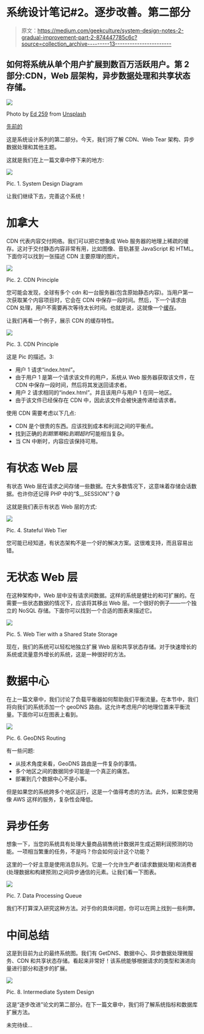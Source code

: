 # 系统设计笔记#2。逐步改善。第二部分

> 原文：<https://medium.com/geekculture/system-design-notes-2-gradual-improvement-part-2-874447785c6c?source=collection_archive---------13----------------------->

## 如何将系统从单个用户扩展到数百万活跃用户。第 2 部分:CDN，Web 层架构，异步数据处理和共享状态存储。

![](img/ea6b13b242b598f1a30dce1fbeb8682b.png)

Photo by [Ed 259](https://unsplash.com/@ed259) from [Unsplash](https://unsplash.com/photos/xcrI6CPkkJs)

[先前的](/geekculture/system-design-notes-1-gradual-improvement-part-1-e138a407dc4d)

这是系统设计系列的第二部分。今天，我们将了解 CDN、Web Tear 架构、异步数据处理和其他主题。

这就是我们在上一篇文章中停下来的地方:

![](img/619a1dd5245d4972a3aa1d5c9a99b5ad.png)

Pic. 1\. System Design Diagram

让我们继续下去，完善这个系统！

# 加拿大

CDN 代表内容交付网络。我们可以把它想象成 Web 服务器的地理上稀疏的缓存。这对于交付静态内容非常有用，比如图像、音轨甚至 JavaScript 和 HTML。下面你可以找到一张描述 CDN 主要原理的图片。

![](img/5964b0a91430bd660a28ff6b2ef15bc0.png)

Pic. 2\. CDN Principle

您可能会发现，全球有多个 cdn 和一台服务器(包含原始静态内容)。当用户第一次获取某个内容项目时，它会在 CDN 中保存一段时间。然后，下一个请求由 CDN 处理，用户不需要再次等待太长时间。也就是说，这就像一个[缓存](/geekculture/system-design-notes-1-gradual-improvement-part-1-e138a407dc4d)。

让我们再看一个例子，展示 CDN 的缓存特性。

![](img/af7df7612b0e609699870e477ef5470a.png)

Pic. 3\. CDN Principle

这是 Pic 的描述。3:

*   用户 1 请求“index.html”。
*   由于用户 1 是第一个请求该文件的用户，系统从 Web 服务器获取该文件，在 CDN 中保存一段时间，然后将其发送回请求者。
*   用户 2 请求相同的“index.html”。并且该用户与用户 1 在同一地区。
*   由于该文件已经保存在 CDN 中，因此该文件会被快速传递给请求者。

使用 CDN 需要考虑以下几点:

*   CDN 是个很贵的东西。应该找到成本和利润之间的平衡点。
*   找到正确的*到期策略*和*到期超时*可能相当复杂。
*   当 CN 中断时，内容应该保持可用。

# 有状态 Web 层

有状态 Web 层在请求之间存储一些数据。在大多数情况下，这意味着存储会话数据。也许你还记得 PHP 中的“$__SESSION”？😅

这就是我们表示有状态 Web 层的方式:

![](img/1653349766368ac71209c281a4a3adb6.png)

Pic. 4\. Stateful Web Tier

您可能已经知道，有状态架构不是一个好的解决方案。这很难支持，而且容易出错。

# 无状态 Web 层

在这种架构中，Web 层中没有请求间数据。这样的系统是健壮的和可扩展的。在需要一些状态数据的情况下，应该将其移出 Web 层。一个很好的例子——一个独立的 NoSQL 存储。下面你可以找到一个合适的图表来描述它。

![](img/496bebd8daee846707261380ec3f9daf.png)

Pic. 5\. Web Tier with a Shared State Storage

现在，我们的系统可以轻松地独立扩展 Web 层和共享状态存储。对于快速增长的系统或流量意外增长的系统，这是一种很好的方法。

# 数据中心

在上一篇文章中，我们讨论了负载平衡器如何帮助我们平衡流量。在本节中，我们将向我们的系统添加一个 geoDNS 路由。这允许考虑用户的地理位置来平衡流量。下面你可以在图表上看到。

![](img/96ef2c45329b88a75bc2cbdf4a19d8b8.png)

Pic. 6\. GeoDNS Routing

有一些问题:

*   从技术角度来看，GeoDNS 路由是一件复杂的事情。
*   多个地区之间的数据同步可能是一个真正的痛苦。
*   部署到几个数据中心不是小事。

但是如果您的系统跨多个地区运行，这是一个值得考虑的方法。此外，如果您使用像 AWS 这样的服务，复杂性会降低。

# 异步任务

想象一下，当您的系统具有处理大量商品销售统计数据并生成近期利润预测的功能。一项相当繁重的任务，不是吗？你会如何设计这个功能？

这里的一个好主意是使用消息队列。它是一个允许生产者(请求数据处理)和消费者(处理数据和构建预测)之间异步通信的元素。让我们看一下图表。

![](img/5f657b269d1ea765d3c8bcb5c5e0ebb9.png)

Pic. 7\. Data Processing Queue

我们不打算深入研究这种方法。对于你的具体问题，你可以在网上找到一些利弊。

# 中间总结

这是到目前为止的最终系统图。我们有 GetDNS、数据中心、异步数据处理微服务、CDN 和共享状态存储。看起来非常好！该系统能够根据请求的类型和演进向量进行部分和逐步的扩展。

![](img/f9c1573b771b9d1af8ffa4ea9a388ec9.png)

Pic. 8\. Intermediate System Design

这是“逐步改进”论文的第二部分。在下一篇文章中，我们将了解系统指标和数据库扩展方法。

未完待续…